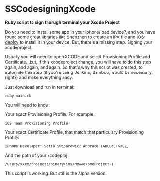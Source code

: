 # SSCodesigningXcode
**Ruby script to sign thorugh terminal your Xcode Project**

Do you need to install some app in your iphone/ipad device?, and you have found some great libraries like [Shenzhen](https://github.com/nomad/shenzhen) to create an IPA file and [iOS-deploy](https://github.com/phonegap/ios-deploy) to install it in your device. But, there's a missing step. Signing your xcodeproject. 

Usually you will need to open XCODE and select Provisioning Profile and Certificate...but, if this xcodeproject change, you will have to do this step again, and again, and again. So that's why this script was created, to automate this step (if you're using Jenkins, Bamboo, would be necessary, right?) and make everything easy.

Just download and run in terminal:
    
    ruby main.rb

You will need to know:

Your exact Provisioning Profile. For example:
    
    iOS Team Provisioning Profile

Your exact Certificate Profile, that match that particulary Provisioning Profile:

    iPhone Developer: Sofia Swidarowicz Andrade (ABCD3EFGXCZ)

And the path of your xcodeproj

    /Users/xxxx/Projects/binary/ios/MyAwesomeProject-1

This script is working. But still is the Alpha version.
